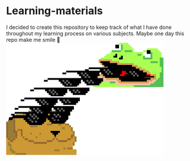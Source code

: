 # Learning-materials

I decided to create this repository to keep track of what I have done throughout my learning process on various subjects. Maybe one day this repo make me smile 🥲 
![frogg](./src/images/amazing.gif)
